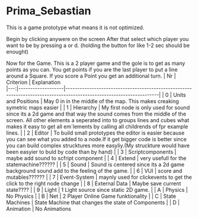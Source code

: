 # Prima_Sebastian

This is a game prototype what means it is not optimized.

Begin by clicking anywere on the screen
After that select which player you want to be by pressing a or d. (holding the button for like 1-2 sec should be enought)

Now for the Game. This is a 2 player game and the gole is to get as many points as you can. You get points if you are the last player to put a line around a Square.
If you score a Point you get an additional turn.
| Nr | Criterion       | Explanation  
|---:|-------------------|---------------------------------------------------------------------------------------------------------------------|
|  0 | Units and Positions | May 0 in in the middle of the map. This makes creaking symetric maps easier                                    |
|  1 | Hierarchy         | My first node is only used for sound since its a 2d game and that way the sound comes from the middle of the screen. All other elements a seperated into to groups lines and cubes what makes it easy to get all em´lements by calling all childrends of fpr example lines.                                                 |
|  2 | Editor            | To build small prototypes the editor is easier because you can see what you added to a node.If it get bigger code is better since you can build complex strucktures more easyliy.(My struckture would have been easyier to buld by code than by hand)                                    |
|  3 | Scriptcomponents  | maybe add sound to scfript component                                |
|  4 | Extend            | very usefull for the statemachine??????                      |
|  5 | Sound             | Sound is centered since its a 2d game background sound add to the feeling of the game.                    |
|  6 | VUI               | score and mutables??????             |
|  7 | Event-System      | maynly used for clickevents to get the click to the right node change |
|  8 | External Data     | Maybe save current state????   |
|  9 | Light             | 1 Light source since static 2D game.                                                                       |
|  A | Physics           | No Physics               |
|  B | Net               | 2 Player Online Game funktionality                                                                       |
|  C | State Machines    | State Machine that changes the state of Components          |
|  D | Animation         | No Animations       



